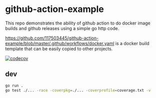 # github-action-example

This repo demonstrates the ability of github action to do docker image builds and github releases using a simple go http code.

<https://github.com/117503445/github-action-example/blob/master/.github/workflows/docker.yaml> is a docker build template that can be easily copied to other projects.

[![codecov](https://codecov.io/gh/117503445/github-action-example/branch/master/graph/badge.svg)](https://codecov.io/gh/117503445/github-action-example)

## dev

```sh
go run .
go test ./... -race -coverpkg=./... -coverprofile=coverage.txt -v
```
